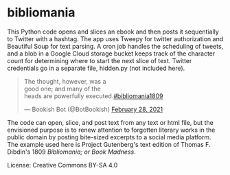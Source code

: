 # bibliomania

This Python code opens and slices an ebook and then posts it sequentially to Twitter with a hashtag. The app uses Tweepy for twitter authorization and Beautiful Soup for text parsing. A cron job handles the scheduling of tweets, and a blob in a Google Cloud storage bucket keeps track of the character count for determining where to start the next slice of text. Twitter credentials go in a separate file, hidden.py (not included here).

<blockquote class="twitter-tweet"><p lang="en" dir="ltr">The thought, however, was a<br>good one; and many of the<br>heads are powerfully executed.<a href="https://twitter.com/hashtag/bibliomania1809?src=hash&amp;ref_src=twsrc%5Etfw">#bibliomania1809</a></p>&mdash; Bookish Bot (@BotBookish) <a href="https://twitter.com/BotBookish/status/1366119312533110786?ref_src=twsrc%5Etfw">February 28, 2021</a></blockquote> <script async src="https://platform.twitter.com/widgets.js" charset="utf-8"></script> 

The code can open, slice, and post text from any text or html file, but the envisioned purpose is to renew attention to forgotten literary works in the public domain by posting bite-sized excerpts to a social media platform. The example used here is Project Gutenberg's text edition of Thomas F. Dibdin's 1809 *Bibliomania; or Book Madness*.

License: Creative Commons BY-SA 4.0
